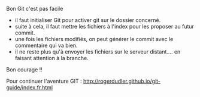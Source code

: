 Bon Git c'est pas facile 

- il faut initialiser Git pour activer git sur le dossier concerné.
- suite à cela, il faut mettre les fichiers à l'index pour les proposer au futur commit.
- une fois les fichiers modifiés, on peut générer le commit avec le commentaire qui va bien.
- il ne reste plus qu'à envoyer les fichiers sur le serveur distant.... en faisant attention à la branche.

Bon courage !!


Pour continuer l'aventure GIT : http://rogerdudler.github.io/git-guide/index.fr.html
